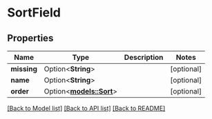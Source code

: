 # SortField

## Properties

Name | Type | Description | Notes
------------ | ------------- | ------------- | -------------
**missing** | Option<**String**> |  | [optional]
**name** | Option<**String**> |  | [optional]
**order** | Option<[**models::Sort**](Sort.md)> |  | [optional]

[[Back to Model list]](../README.md#documentation-for-models) [[Back to API list]](../README.md#documentation-for-api-endpoints) [[Back to README]](../README.md)


